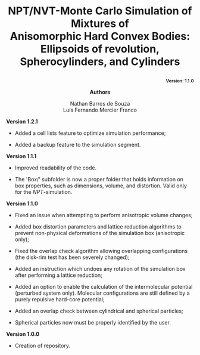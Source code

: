 # <p align="center">NPT/NVT-Monte Carlo Simulation of Mixtures of <br>Anisomorphic Hard Convex Bodies: <br>Ellipsoids of revolution, Spherocylinders, and Cylinders</p>
<p align="right"><b><sub>Version: 1.1.0</sub></b></p>

<p align="center"><b>Authors</b></p>
<p align="center">
Nathan Barros de Souza<br>
Luís Fernando Mercier Franco<br></p>

**Version 1.2.1**

- Added a cell lists feature to optimize simulation performance;

- Added a backup feature to the simulation segment.

**Version 1.1.1**

- Improved readability of the code.

- The 'Box/' subfolder is now a proper folder that holds information on box properties, such as dimensions, volume, and distortion. Valid only for the <i>NPT</i>-simulation. 

**Version 1.1.0**

- Fixed an issue when attempting to perform anisotropic volume changes;

- Added box distortion parameters and lattice reduction algorithms to prevent non-physical deformations of the simulation box (anisotropic only);

- Fixed the overlap check algorithm allowing overlapping configurations (the disk-rim test has been severely changed);

- Added an instruction which undoes any rotation of the simulation box after performing a lattice reduction;

- Added an option to enable the calculation of the intermolecular potential (perturbed system only). Molecular configurations are still defined by a purely repulsive hard-core potential;

- Added an overlap check between cylindrical and spherical particles;

- Spherical particles now must be properly identified by the user.

**Version 1.0.0**

- Creation of repository.
